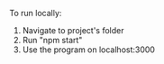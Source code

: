 
To run locally: <br />
1. Navigate to project's folder<br />
2. Run "npm start"<br />
3. Use the program on localhost:3000<br />
